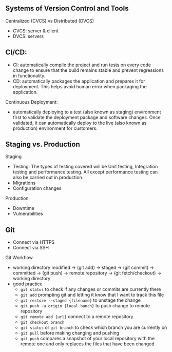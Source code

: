 
## Systems of Version Control and Tools

Centralized (CVCS) vs Distributed (DVCS)
- CVCS: server & client
- DVCS: servers

## CI/CD:
- CI: automatically compile the project and run tests on every code change to ensure that the build remains stable and prevent regressions in functionality.
- CD: automatically packages the application and prepares it for deployment. This helps avoid human error when packaging the application.

Continuous Deployment:
- automatically deploying to a test (also known as staging) environment first to validate the deployment package and software changes. Once validated, it can automatically deploy to the live (also known as production) environment for customers.

## Staging vs. Production

Staging
- Testing: The types of testing covered will be Unit testing, Integration testing and performance testing. All except performance testing can also be carried out in production.
- Migrations
- Configuration changes

Production
- Downtime
- Vulnerabilities

## Git

- Connect via HTTPS
- Connect via SSH

Git Workflow
- working directory modified -> (git add) -> staged -> (git commit) -> committed -> (git push) -> remote repository -> (git fetch/checkout) -> working directory
- good practice
  - `git status` to check if any changes or commits are currently there
  - `git add` prompting git and letting it know that I want to track this file
  - `git restore --staged {filename}` to unstage the change
  - `git push -u origin {local banch}` to push change to remote repository
  - `git remote add {url}` connect to a remote repository
  - `git checkout branch`
  - `git status` or `git branch` to check which branch you are currently on
  - `git pull` before making changing and pushing
  - `git push` compares a snapshot of your local repository with the remote one and only replaces the files that have been changed


